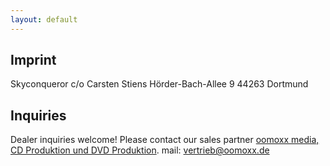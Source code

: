 ```yaml
---
layout: default
---
```


Imprint
---

Skyconqueror
c/o Carsten Stiens
H&ouml;rder-Bach-Allee 9
44263 Dortmund

Inquiries
---

Dealer inquiries welcome!
Please contact our sales partner
<a href="http://www.oomoxx.com">oomoxx media, CD Produktion und DVD Produktion</a>.
mail: <a href="mailto:vertrieb@oomoxx.de">vertrieb@oomoxx.de</a>